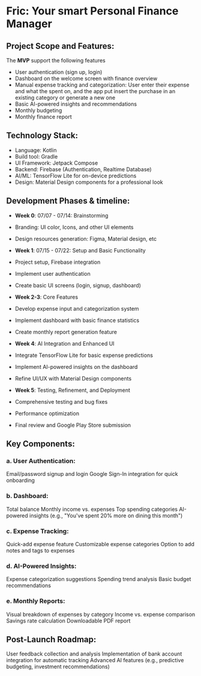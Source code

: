 # Fric: Your smart Personal Finance Manager  
## Project Scope and Features:
The **MVP** support the following features
- User authentication (sign up, login)
- Dashboard on the welcome screen with finance overview
- Manual expense tracking and categorization: User enter their expense and what the spent on, and the app put insert the purchase in an existing category or generate a new one
- Basic AI-powered insights and recommendations
- Monthly budgeting
- Monthly finance report

## Technology Stack:

- Language: Kotlin
- Build tool: Gradle
- UI Framework: Jetpack Compose
- Backend: Firebase (Authentication, Realtime Database)
- AI/ML: TensorFlow Lite for on-device predictions 
- Design: Material Design components for a professional look


## Development Phases & timeline:
- **Week 0**: 07/07 - 07/14: Brainstorming
- Branding: UI color, Icons, and other UI elements
- Design resources generation: Figma, Material design, etc

- **Week 1**: 07/15 - 07/22: Setup and Basic Functionality
- Project setup, Firebase integration
- Implement user authentication
- Create basic UI screens (login, signup, dashboard)

- **Week 2-3**: Core Features
- Develop expense input and categorization system
- Implement dashboard with basic finance statistics
- Create monthly report generation feature

- **Week 4**: AI Integration and Enhanced UI
- Integrate TensorFlow Lite for basic expense predictions
- Implement AI-powered insights on the dashboard
- Refine UI/UX with Material Design components

- **Week 5**: Testing, Refinement, and Deployment
- Comprehensive testing and bug fixes
- Performance optimization
- Final review and Google Play Store submission

## Key Components:

### a. User Authentication:
Email/password signup and login
Google Sign-In integration for quick onboarding

### b. Dashboard:

Total balance
Monthly income vs. expenses
Top spending categories
AI-powered insights (e.g., "You've spent 20% more on dining this month")

### c. Expense Tracking:

Quick-add expense feature
Customizable expense categories
Option to add notes and tags to expenses

### d. AI-Powered Insights:

Expense categorization suggestions
Spending trend analysis
Basic budget recommendations

### e. Monthly Reports:

Visual breakdown of expenses by category
Income vs. expense comparison
Savings rate calculation
Downloadable PDF report


## Post-Launch Roadmap:
User feedback collection and analysis
Implementation of bank account integration for automatic tracking
Advanced AI features (e.g., predictive budgeting, investment recommendations)
